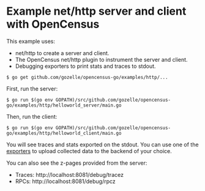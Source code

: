 # Example net/http server and client with OpenCensus

This example uses:

* net/http to create a server and client.
* The OpenCensus net/http plugin to instrument the server and client.
* Debugging exporters to print stats and traces to stdout.

```
$ go get github.com/gozelle/opencensus-go/examples/http/...
```

First, run the server:

```
$ go run $(go env GOPATH)/src/github.com/gozelle/opencensus-go/examples/http/helloworld_server/main.go
```

Then, run the client:

```
$ go run $(go env GOPATH)/src/github.com/gozelle/opencensus-go/examples/http/helloworld_client/main.go
```

You will see traces and stats exported on the stdout. You can use one of the
[exporters](https://godoc.org/github.com/gozelle/opencensus-go/exporter)
to upload collected data to the backend of your choice.

You can also see the z-pages provided from the server:
* Traces: http://localhost:8081/debug/tracez
* RPCs: http://localhost:8081/debug/rpcz
